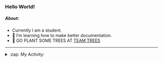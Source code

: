 ### Hello World!

##### About:
- Currently I am a student.
- 🌱 I’m learning how to make better documentation.
- 🌱 GO PLANT SOME TREES AT [TEAM TREES](https://teamtrees.org/)

---
<details>
  <summary>:zap: My Activity:</summary>
  
<!--START_SECTION:waka-->
![Code Time](http://img.shields.io/badge/Code%20Time-1%2C085%20hrs%2032%20mins-blue)

**I'm a Night 🦉** 

```text
🌞 Morning                1289 commits        ██░░░░░░░░░░░░░░░░░░░░░░░   09.18 % 
🌆 Daytime                4834 commits        █████████░░░░░░░░░░░░░░░░   34.42 % 
🌃 Evening                4096 commits        ███████░░░░░░░░░░░░░░░░░░   29.16 % 
🌙 Night                  3826 commits        ███████░░░░░░░░░░░░░░░░░░   27.24 % 
```
📅 **I'm Most Productive on Wednesday** 

```text
Monday                   2157 commits        ████░░░░░░░░░░░░░░░░░░░░░   15.36 % 
Tuesday                  1713 commits        ███░░░░░░░░░░░░░░░░░░░░░░   12.20 % 
Wednesday                3220 commits        ██████░░░░░░░░░░░░░░░░░░░   22.93 % 
Thursday                 1770 commits        ███░░░░░░░░░░░░░░░░░░░░░░   12.60 % 
Friday                   1392 commits        ██░░░░░░░░░░░░░░░░░░░░░░░   09.91 % 
Saturday                 1301 commits        ██░░░░░░░░░░░░░░░░░░░░░░░   09.26 % 
Sunday                   2492 commits        ████░░░░░░░░░░░░░░░░░░░░░   17.74 % 
```


📊 **This Week I Spent My Time On** 

```text
🔥 Editors: 
VS Code                  7 hrs 44 mins       █████████████████████████   100.00 % 

🐱‍💻 Projects: 
CSF22                    4 hrs 32 mins       ███████████████░░░░░░░░░░   58.60 % 
quizeco                  1 hr 45 mins        ██████░░░░░░░░░░░░░░░░░░░   22.66 % 
technocean-frontend      1 hr 11 mins        ████░░░░░░░░░░░░░░░░░░░░░   15.34 % 
praise                   14 mins             █░░░░░░░░░░░░░░░░░░░░░░░░   03.19 % 
gdsc-next-weather-app    0 secs              ░░░░░░░░░░░░░░░░░░░░░░░░░   00.20 % 
```


 Last Updated on 03/04/2023 21:07:42 UTC
<!--END_SECTION:waka-->
</details>
